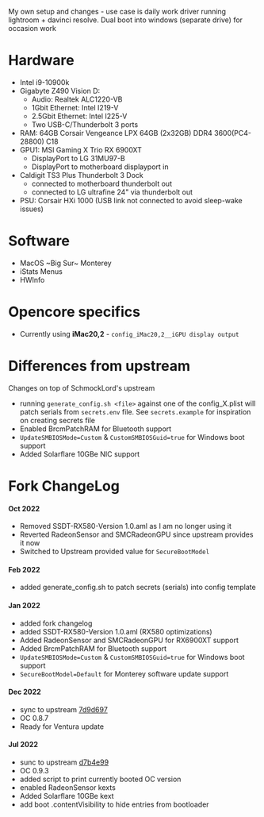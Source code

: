My own setup and changes - use case is daily work driver running lightroom + davinci resolve. Dual boot into windows (separate drive) for occasion work

# Hardware
- Intel i9-10900k
- Gigabyte Z490 Vision D:
	- Audio: Realtek ALC1220-VB
	- 1Gbit Ethernet: Intel I219-V
	- 2.5Gbit Ethernet: Intel I225-V
	- Two USB-C/Thunderbolt 3 ports
- RAM: 64GB Corsair Vengeance LPX 64GB (2x32GB) DDR4 3600(PC4-28800) C18
- GPU1: MSI Gaming X Trio RX 6900XT
  - DisplayPort to LG 31MU97-B
  - DisplayPort to motherboard displayport in
- Caldigit TS3 Plus Thunderbolt 3 Dock
  - connected to motherboard thunderbolt out
  - connected to LG ultrafine 24" via thunderbolt out
- PSU: Corsair HXi 1000 (USB link not connected to avoid sleep-wake issues)

# Software
- MacOS ~Big Sur~ Monterey
- iStats Menus
- HWInfo

# Opencore specifics
- Currently using **iMac20,2** - `config_iMac20,2__iGPU display output`

# Differences from upstream

Changes on top of SchmockLord's upstream

- running `generate_config.sh <file>` against one of the config_X.plist will patch serials from `secrets.env` file. See `secrets.example` for inspiration on creating secrets file
- Enabled BrcmPatchRAM for Bluetooth support
- `UpdateSMBIOSMode=Custom` & `CustomSMBIOSGuid=true` for Windows boot support
- Added Solarflare 10GBe NIC support

# Fork ChangeLog
#### Oct 2022
- Removed SSDT-RX580-Version 1.0.aml as I am no longer using it
- Reverted RadeonSensor and SMCRadeonGPU since upstream provides it now
- Switched to Upstream provided value for `SecureBootModel`

#### Feb 2022
- added generate_config.sh to patch secrets (serials) into config template

#### Jan 2022
- added fork changelog
- added SSDT-RX580-Version 1.0.aml (RX580 optimizations)
- Added RadeonSensor and SMCRadeonGPU for RX6900XT support
- Added BrcmPatchRAM for Bluetooth support
- `UpdateSMBIOSMode=Custom` & `CustomSMBIOSGuid=true` for Windows boot support
- `SecureBootModel=Default` for Monterey software update support

#### Dec 2022
- sync to upstream [7d9d697](https://github.com/SchmockLord/Hackintosh-Intel-i9-10900k-Gigabyte-Z490-Vision-D/tree/7d9d69783ea8305c98457e5339981319e00b99d6)
- OC 0.8.7
- Ready for Ventura update

#### Jul 2022
- sunc to upstream [d7b4e99](https://github.com/ashishpandey/Hackintosh-Intel-i9-10900k-Gigabyte-Z490-Vision-D/commit/d7b4e999bed6e7d1c84e14ab19b614e5633cd6db)
- OC 0.9.3
- added script to print currently booted OC version
- enabled RadeonSensor kexts
- Added Solarflare 10GBe kext
- add boot .contentVisibility to hide entries from bootloader
